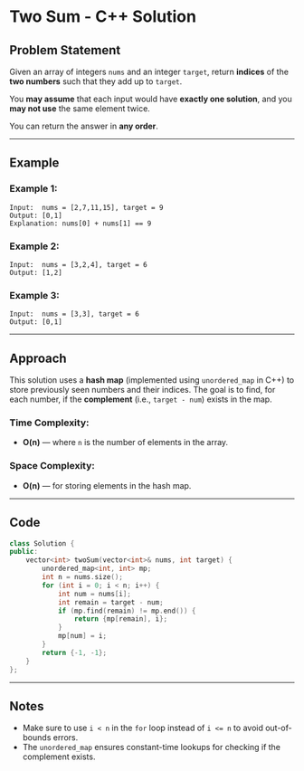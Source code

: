 # Two Sum - C++ Solution

## Problem Statement

Given an array of integers `nums` and an integer `target`, return **indices** of the **two numbers** such that they add up to `target`.

You **may assume** that each input would have **exactly one solution**, and you **may not use** the same element twice.

You can return the answer in **any order**.

---

## Example

### Example 1:

```
Input:  nums = [2,7,11,15], target = 9  
Output: [0,1]  
Explanation: nums[0] + nums[1] == 9
```

### Example 2:

```
Input:  nums = [3,2,4], target = 6  
Output: [1,2]
```

### Example 3:

```
Input:  nums = [3,3], target = 6  
Output: [0,1]
```

---

## Approach

This solution uses a **hash map** (implemented using `unordered_map` in C++) to store previously seen numbers and their indices. The goal is to find, for each number, if the **complement** (i.e., `target - num`) exists in the map.

### Time Complexity:

* **O(n)** — where `n` is the number of elements in the array.

### Space Complexity:

* **O(n)** — for storing elements in the hash map.

---

## Code

```cpp
class Solution {
public:
    vector<int> twoSum(vector<int>& nums, int target) {
        unordered_map<int, int> mp;
        int n = nums.size();
        for (int i = 0; i < n; i++) { 
            int num = nums[i];
            int remain = target - num;
            if (mp.find(remain) != mp.end()) {
                return {mp[remain], i};
            }
            mp[num] = i;
        }
        return {-1, -1}; 
    }
};
```

---

## Notes

* Make sure to use `i < n` in the `for` loop instead of `i <= n` to avoid out-of-bounds errors.
* The `unordered_map` ensures constant-time lookups for checking if the complement exists.


